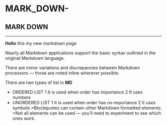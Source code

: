 # MARK_DOWN-


## MARK DOWN
***

**Hello** this my new *markdown page*

Nearly all Markdown applications support the basic syntax outlined in the original Markdown language.

There are minor variations and discrepancies between Markdown processors — those are noted inline wherever possible.

There are two types of list in **MD**

- ORDERED LIST
      1 It is used when order has importance
      2 It uses numbers
- UNORDERED LIST
      1 It is used when order has no importance
      2 It uses symbols
            >Blockquotes can contain other Markdown formatted elements.
            >Not all elements can be used — you’ll need to experiment to see which ones work.
